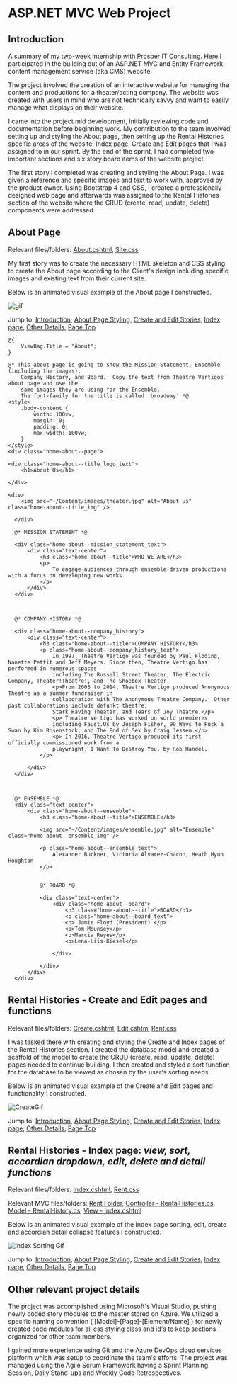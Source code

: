# ASP.NET MVC Web Project

## Introduction
A summary of my two-week internship with Prosper IT Consulting.
Here I participated in the building out of an ASP.NET MVC and Entity Framework content management service (aka CMS) website. 

The project involved the creation of an interactive website for managing the content and productions for a theater/acting company. 
The website was created with users in mind who are not technically savvy and want to easily manage what displays on their website.

I came into the project mid development, initially reviewing code and documentation before beginning work. My contribution to the team involved setting up and styling the About page, then setting up the Rental Histories specific areas of the website, Index page, Create and Edit pages that I was assigned to in our sprint. By the end of the sprint, I had completed two important sections and six story board items of the website project.

The first story I completed was creating and styling the About Page. I was given a reference and specific images and text to work with, approved by the product owner. Using Bootstrap 4 and CSS, I created a professionally designed web page and afterwards was assigned to the Rental Histories section of the website where the CRUD (create, read, update, delete) components were addressed.


## About Page

Relevant files/folders: [About.cshtml](https://github.com/Michael1388/ASP.NET-CMS-Web-Project/blob/main/Home/About.cshtml), [Site.css](https://github.com/Michael1388/ASP.NET-CMS-Web-Project/blob/main/Areas/Site.css)

My first story was to create the necessary HTML skeleton and CSS styling to create the About page according to the Client's design including specific images and existing text from their current site.

Below is an animated visual example of the About page I constructed.

![gif](https://github.com/Michael1388/ASP.NET-CMS-Web-Project/blob/main/Summary%20Gif%20FIles/About.gif)


Jump to: [Introduction](https://github.com/Michael1388/ASP.NET-CMS-Web-Project/blob/main/README.md#introduction), [About Page Styling](https://github.com/Michael1388/ASP.NET-CMS-Web-Project/blob/main/README.md#introduction), [Create and Edit Stories](https://github.com/Michael1388/ASP.NET-CMS-Web-Project/blob/main/README.md#rental-histories---create-and-edit-pages-and-functions), [Index page](https://github.com/Michael1388/ASP.NET-CMS-Web-Project/blob/main/README.md#rental-histories----index-page-view-sort-accordian-dropdown-edit-delete-and-detail-functions), [Other Details](https://github.com/Michael1388/ASP.NET-CMS-Web-Project/blob/main/README.md#other-relevant-project-details), [Page Top](https://github.com/Michael1388/ASP.NET-CMS-Web-Project/blob/main/README.md#aspnet-mvc-web-project)

    @{
        ViewBag.Title = "About";
    }

    @* This about page is going to show the Mission Statement, Ensemble (including the images),
        Company History, and Board.  Copy the text from Theatre Vertigos about page and use the
        same images they are using for the Ensemble.
        The font-family for the title is called 'broadway' *@
    <style>
        .body-content {
            width: 100vw;
            margin: 0;
            padding: 0;
            max-width: 100vw;
        }
    </style>
    <div class="home-about--page">

    <div class="home-about--title_logo_text">
        <h1>About Us</h1>

    </div>
    
    <div>
        <img src="~/Content/images/theater.jpg" alt="About us" class="home-about--title_img" />

      </div>

      @* MISSION STATEMENT *@

      <div class="home-about--mission_statement_text">
          <div class="text-center">
              <h3 class="home-about--title">WHO WE ARE</h3>
              <p>
                  To engage audiences through ensemble-driven productions with a focus on developing new works
              </p>
          </div>
      </div>



      @* COMPANY HISTORY *@

      <div class="home-about--company_history">
          <div class="text-center">
              <h3 class="home-about--title">COMPANY HISTORY</h3>
              <p class="home-about--company_history_text">
                  In 1997, Theatre Vertigo was founded by Paul Floding, Nanette Pettit and Jeff Meyers. Since then, Theatre Vertigo has performed in numerous spaces
                  including The Russell Street Theater, The Electric Company, Theater!Theatre!, and The Shoebox Theater. 
                  <p>From 2003 to 2014, Theatre Vertigo produced Anonymous Theatre as a summer fundraiser in
                  collaboration with The Anonymous Theatre Company.  Other past collaborations include defunkt theatre, 
                  Stark Raving Theater, and Tears of Joy Theatre.</p>
                  <p> Theatre Vertigo has worked on world premieres
                  including Faust.Us by Joseph Fisher, 99 Ways to Fuck a Swan by Kim Rosenstock, and The End of Sex by Craig Jessen.</p>
                  <p> In 2016, Theatre Vertigo produced its first officially commissioned work from a
                  playwright, I Want To Destroy You, by Rob Handel.
              </p>

          </div>
      </div>



      @* ENSEMBLE *@
      <div class="text-center">
          <div class="home-about--ensemble">
              <h3 class="home-about--title">ENSEMBLE</h3>

              <img src="~/Content/images/ensemble.jpg" alt="Ensemble" class="home-about--ensemble_img" />

              <p class="home-about--ensemble_text">
                  Alexander Buckner, Victoria Alvarez-Chacon, Heath Hyun Houghton
              </p>


              @* BOARD *@

              <div class="text-center">
                  <div class="home-about--board">
                      <h3 class="home-about--title">BOARD</h3>
                      <p class="home-about--board_text">
                      <p> Jamie Floyd (President) </p>
                      <p>Tom Mounsey</p>
                      <p>Marcia Reyes</p>
                      <p>Lena-Liis-Kiesel</p>

                  </div>

              </div>
          </div>
      </div>
  </div>


## Rental Histories - Create and Edit pages and functions
Relevant files/folders: [Create.cshtml](https://github.com/Michael1388/ASP.NET-CMS-Web-Project/blob/main/Rent/Views/RentalHistories/Create.cshtml), [Edit.cshtml](https://github.com/Michael1388/ASP.NET-CMS-Web-Project/blob/main/Rent/Views/RentalHistories/Edit.cshtml) [Rent.css](https://github.com/Michael1388/ASP.NET-CMS-Web-Project/blob/main/Areas/Rent.css)

I was tasked there with creating and styling the Create and Index pages of the Rental Histories section. I created the database model and created a scaffold of the model to create the CRUD (create, read, update, delete) pages needed to continue building. 
I then created and styled a sort function for the database to be viewed as chosen by the user's sorting needs.

Below is an animated visual example of the Create and Edit pages and functionality I constructed.

![CreateGif](https://github.com/Michael1388/ASP.NET-CMS-Web-Project/blob/main/Summary%20Gif%20FIles/Create%20and%20Edit.gif)


Jump to: [Introduction](https://github.com/Michael1388/ASP.NET-CMS-Web-Project/blob/main/README.md#introduction), [About Page Styling](https://github.com/Michael1388/ASP.NET-CMS-Web-Project/blob/main/README.md#introduction), [Create and Edit Stories](https://github.com/Michael1388/ASP.NET-CMS-Web-Project/blob/main/README.md#rental-histories---create-and-edit-pages-and-functions), [Index page](https://github.com/Michael1388/ASP.NET-CMS-Web-Project/blob/main/README.md#rental-histories----index-page-view-sort-accordian-dropdown-edit-delete-and-detail-functions), [Other Details](https://github.com/Michael1388/ASP.NET-CMS-Web-Project/blob/main/README.md#other-relevant-project-details), [Page Top](https://github.com/Michael1388/ASP.NET-CMS-Web-Project/blob/main/README.md#aspnet-mvc-web-project)

## Rental Histories -  Index page: *view, sort, accordian dropdown, edit, delete and detail functions*
Relevant files/folders: [Index.cshtml](https://github.com/Michael1388/ASP.NET-CMS-Web-Project/blob/main/Rent/Views/RentalHistories/Index.cshtml), [Rent.css](https://github.com/Michael1388/ASP.NET-CMS-Web-Project/blob/main/Areas/Rent.css)

Relevant MVC files/folders: [Rent Folder](https://github.com/Michael1388/ASP.NET-CMS-Web-Project/tree/main/Rent), [Controller - RentalHistories.cs](https://github.com/Michael1388/ASP.NET-CMS-Web-Project/blob/main/Rent/Controllers/RentalHistoriesController.cs), [Model - RentalHistory.cs](https://github.com/Michael1388/ASP.NET-CMS-Web-Project/blob/main/Rent/Models/RentalHistory.cs), [View - Index.cshtml](https://github.com/Michael1388/ASP.NET-CMS-Web-Project/blob/main/Rent/Views/RentalHistories/Index.cshtml)

Below is an animated visual example of the Index page sorting, edit, create and accordian detail collapse features I constructed.

![Index Sorting Gif](https://github.com/Michael1388/ASP.NET-CMS-Web-Project/blob/main/Summary%20Gif%20FIles/Index%20Sorting.gif)


Jump to: [Introduction](https://github.com/Michael1388/ASP.NET-CMS-Web-Project/blob/main/README.md#introduction), [About Page Styling](https://github.com/Michael1388/ASP.NET-CMS-Web-Project/blob/main/README.md#introduction), [Create and Edit Stories](https://github.com/Michael1388/ASP.NET-CMS-Web-Project/blob/main/README.md#rental-histories---create-and-edit-pages-and-functions), [Index page](https://github.com/Michael1388/ASP.NET-CMS-Web-Project/blob/main/README.md#rental-histories----index-page-view-sort-accordian-dropdown-edit-delete-and-detail-functions), [Other Details](https://github.com/Michael1388/ASP.NET-CMS-Web-Project/blob/main/README.md#other-relevant-project-details), [Page Top](https://github.com/Michael1388/ASP.NET-CMS-Web-Project/blob/main/README.md#aspnet-mvc-web-project)

## Other relevant project details

The project was accomplished using Microsoft's Visual Studio, pushing newly coded story modules to the master stored on Azure.
We utilized a specific naming convention ( [Model]-[Page]-[Element/Name] ) for newly created code modules for all css styling class and id's to keep sections organized for other team members. 

I gained more experience using Git and the Azure DevOps cloud services platform which was setup to coordinate the team's efforts. The project was managed using the Agile Scrum Framework having a Sprint Planning Session, Daily Stand-ups and Weekly Code Retrospectives. 

